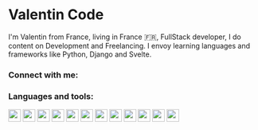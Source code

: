 # **Valentin Code**

I'm Valentin from France, living in France 🇫🇷, FullStack developer, I do content on Development and Freelancing.
I envoy learning languages and frameworks like Python, Django and Svelte.

### **Connect with me**:


### **Languages and tools**:
<img width="25px" src="https://cdn.jsdelivr.net/gh/devicons/devicon/icons/vscode/vscode-original.svg" />
<img width="25px" src="https://cdn.jsdelivr.net/gh/devicons/devicon/icons/html5/html5-original.svg" />
<img width="25px" src="https://cdn.jsdelivr.net/gh/devicons/devicon/icons/css3/css3-original.svg" />
<img width="25px" src="https://cdn.jsdelivr.net/gh/devicons/devicon/icons/python/python-original-wordmark.svg" />
<img width="25px" src="https://cdn.jsdelivr.net/gh/devicons/devicon/icons/django/django-plain-wordmark.svg" />
<img width="25px" src="https://cdn.jsdelivr.net/gh/devicons/devicon/icons/rails/rails-original-wordmark.svg" />
<img width="25px" src="https://cdn.jsdelivr.net/gh/devicons/devicon/icons/svelte/svelte-original.svg" />
<img width="25px" src="https://cdn.jsdelivr.net/gh/devicons/devicon/icons/javascript/javascript-original.svg" />
<img width="25px" src="https://cdn.jsdelivr.net/gh/devicons/devicon/icons/postgresql/postgresql-plain-wordmark.svg" />
<img width="25px" src="https://cdn.jsdelivr.net/gh/devicons/devicon/icons/figma/figma-original.svg" />
<img width="25px" src="https://cdn.jsdelivr.net/gh/devicons/devicon/icons/git/git-plain-wordmark.svg" />
<img width="25px" src="https://cdn.jsdelivr.net/gh/devicons/devicon/icons/javascript/javascript-original.svg" />
          
